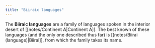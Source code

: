 ```yaml
---
title: "Biiraic languages"
---
```


The **Biiraic languages** are a family of languages spoken in the interior desert of [[notes/Continent A|Continent A]]. The best known of these languages (and the only one described thus far) is [[notes/Biirai (language)|Biirai]], from which the family takes its name.